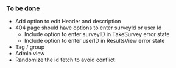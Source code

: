 ### To be done

- Add option to edit Header and description
- 404 page should have options to enter surveyId or user Id
    - Include option to enter surveyID in TakeSurvey error state
    - Include option to enter userID in ResultsView error state
- Tag / group
- Admin view
- Randomize the id fetch to avoid conflict